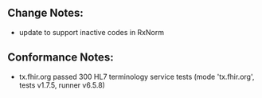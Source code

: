 ## Change Notes:

* update to support inactive codes in RxNorm

## Conformance Notes:

* tx.fhir.org passed 300 HL7 terminology service tests (mode 'tx.fhir.org', tests v1.7.5, runner v6.5.8)